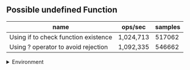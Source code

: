 ## Possible undefined Function

|name|ops/sec|samples|
|-|-|-|
|Using if to check function existence|1,024,713|517062|
|Using ? operator to avoid rejection|1,092,335|546662|


<details>
<summary>Environment</summary>

* __Machine:__ linux x64 | 4 vCPUs | 7.6GB Mem
* __Run:__ Fri Oct 11 2024 20:19:04 GMT+0000 (Coordinated Universal Time)
* __Node:__ `v20.17.0`
</details>

<!--
{"environment":{"platform":"linux","arch":"x64","cpus":4,"totalMemory":7.597881317138672},"benchmarks":[{"name":"Using if to check function existence","opsSec":1024713.1979441922,"samples":517062},{"name":"Using ? operator to avoid rejection","opsSec":1092335.1090257987,"samples":546662}]}-->
